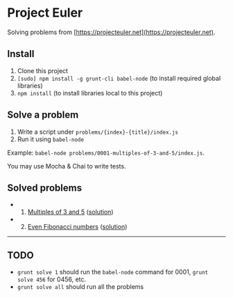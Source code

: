 # Project Euler

Solving problems from [https://projecteuler.net](https://projecteuler.net).

## Install

1. Clone this project
2. `[sudo] npm install -g grunt-cli babel-node` (to install required global libraries)
3. `npm install` (to install libraries local to this project)

## Solve a problem

1. Write a script under `problems/{index}-{title}/index.js`
2. Run it using `babel-node`

Example: `babel-node problems/0001-multiples-of-3-and-5/index.js`.

You may use Mocha & Chai to write tests.

## Solved problems

* 1. [Multiples of 3 and 5](https://projecteuler.net/problem=1) ([solution](problems/0001-multiples-of-3-and-5/))
* 2. [Even Fibonacci numbers](https://projecteuler.net/problem=2) ([solution](problems/0002-even-fibonacci-numbers/))

---

## TODO

* `grunt solve 1` should run the `babel-node` command for 0001, `grunt solve 456` for 0456, etc.
* `grunt solve all` should run all the problems
